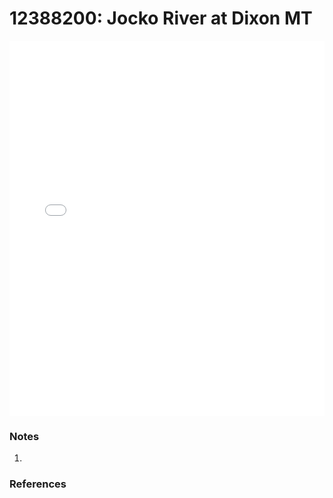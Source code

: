 # 12388200: Jocko River at Dixon MT

<iframe src="/distribution_estimation/_static/stations/12388200_fdc.html" width="100%" height="600" frameborder="0"></iframe>

### Notes
1. 

### References


